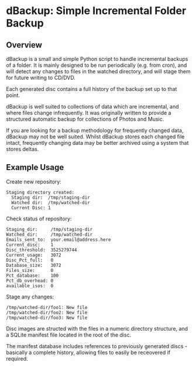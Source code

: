 # dBackup: Simple Incremental Folder Backup

## Overview

dBackup is a small and simple Python script to handle incremental backups
of a folder. It is mainly designed to be run periodically (e.g. from cron),
and will detect any changes to files in the watched directory, and will stage
them for future writing to CD/DVD.

Each generated disc contains a full history of the backup set up to that
point.

dBackup is well suited to collections of data which are incremental, and where
files change infrequently. It was originally written to provide a structured
automatic backup for collections of Photos and Music.

If you are looking for a backup methodology for frequently changed data,
dBackup may not be well suited. Whilst dBackup stores each changed file intact,
frequently changing data may be better archived using a system that stores
deltas.

## Example Usage

Create new repository:
```> dbackup.py -w /tmp/staging-dir init /tmp/watched-dir
Staging directory created:
  Staging dir:  /tmp/staging-dir
  Watched dir:  /tmp/watched-dir
  Current Disc: 1
```

Check status of repository:
```> dbackup.py -w /tmp/staging-dir status
Staging_dir:     /tmp/staging-dir
Watched_dir:     /tmp/watched-dir
Emails_sent_to:  your.email@address.here
Current_disc:    1
Disc_threshold:  3525279744
Current_usage:   3072
Disc_Pct_full:   0
Database_size:   3072
Files_size:      0
Pct_database:    100
Pct_db_overhead: 0
available_isos:  0
```

Stage any changes:
```> dbackup.py -w /tmp/staging-dir monitor
/tmp/watched-dir/foo1: New file
/tmp/watched-dir/foo2: New file
/tmp/watched-dir/foo3: New file
```

Disc images are structed with the files in a numeric directory structure, and
a SQLite manifest file located in the root of the disc.

The manifest database includes references to previously generated discs -
basically a complete history, allowing files to easily be receovered if
required.
